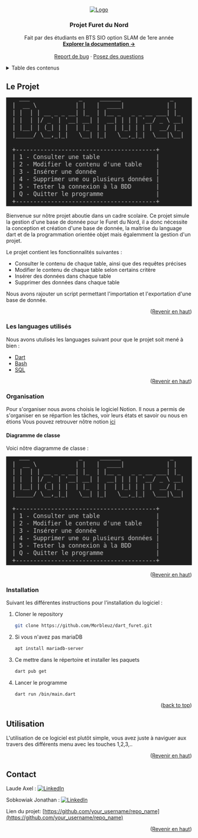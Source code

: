 <div id="top"></div>
<!--
*** Thanks for checking out the Best-README-Template. If you have a suggestion
*** that would make this better, please fork the repo and create a pull request
*** or simply open an issue with the tag "enhancement".
*** Don't forget to give the project a star!
*** Thanks again! Now go create something AMAZING! :D
-->



<!-- PROJECT SHIELDS -->
<!--
*** I'm using markdown "reference style" links for readability.
*** Reference links are enclosed in brackets [ ] instead of parentheses ( ).
*** See the bottom of this document for the declaration of the reference variables
*** for contributors-url, forks-url, etc. This is an optional, concise syntax you may use.
*** https://www.markdownguide.org/basic-syntax/#reference-style-links
-->

<!-- PROJECT LOGO -->
<br />
<div align="center">
  <a href="https://github.com/othneildrew/Best-README-Template">
    <img src="https://upload.wikimedia.org/wikipedia/fr/archive/9/90/20141104143106%21FuretDuNord.png" alt="Logo" width="80" height="80">
  </a>

  <h3 align="center">Projet Furet du Nord</h3>

  <p align="center">
    Fait par des étudiants en BTS SIO option SLAM de 1ere année
    <br />
    <a href="https://github.com/Morbleuz/dart_furet/blob/main/README.md"><strong>Explorer la documentation -></strong></a>
    <br />
    <br />
    <a href="https://github.com/Morbleuz/dart_furet/issues">Report de bug</a>
    ·
    <a href="https://github.com/Morbleuz/dart_furet/issues">Posez des questions</a>
  </p>
</div>



<!-- TABLE OF CONTENTS -->
<details>
  <summary>Table des contenus</summary>
  <ol>
    <li>
      <a href="#le-projet">Le projet</a>
      <ul>
        <li><a href="#les-languages-utilisés">Les languages utilisés</a></li>
        <li><a href="#les-languages-utilisés">Le diagramme de classe</a></li>
        <li><a href="#organisation">Organisation</a></li>
      </ul>
    </li>
    <li><a href="#utilisation">Utilisation</a></li>
    <li><a href="#contact">Contact</a></li>
  </ol>
</details>



<!-- ABOUT THE PROJECT -->
## Le Projet

[![Product Name Screen Shot][product-screenshot]](https://example.com)

Bienvenue sur nôtre projet aboutie dans un cadre scolaire. Ce projet simule la gestion d'une base de donnée pour le Furet du Nord, il a donc nécessite la conception et création d'une base de donnée, la maitrise du language dart et de la programmation orientée objet mais égalemment la gestion d'un projet.

Le projet contient les fonctionnalités suivantes :
* Consulter le contenu de chaque table, ainsi que des requêtes précises
* Modifier le contenu de chaque table selon certains critère
* Insérer des données dans chaque table
* Supprimer des données dans chaque table

Nous avons rajouter un script permettant l'importation et l'exportation d'une base de donnée.

<p align="right">(<a href="#top">Revenir en haut</a>)</p>

### Les languages utilisés

Nous avons utulisés les languages suivant pour que le projet soit mené à bien :

* [Dart](https://dart.dev/)
* [Bash](https://doc.ubuntu-fr.org/bash)
* [SQL](https://sql.sh/plan)

<p align="right">(<a href="#top">Revenir en haut</a>)</p>

### Organisation

Pour s'organiser nous avons choisis le logiciel Notion.
Il nous a permis de s'organiser en se répartion les tâches, voir leurs états et savoir ou nous en étions
Vous pouvez retrouver nôtre notion <a href="https://salty-peripheral-b45.notion.site/d4315c2d750248569048b9ae80dba48e?v=aecc58c0dccc46afbde2c338e2f9f842">ici</a>

#### Diagramme de classe

Voici nôtre diagramme de classe :

[![Product Name Screen Shot][product-screenshot]](https://example.com)

<p align="right">(<a href="#top">Revenir en haut</a>)</p>

### Installation

Suivant les différentes instructions pour l'installation du logiciel :

1. Cloner le repository
   ```sh
   git clone https://github.com/Morbleuz/dart_furet.git
   ```
2. Si vous n'avez pas mariaDB
   ```sh
   apt install mariadb-server
   ```
3. Ce mettre dans le répertoire et installer les paquets
   ```sh
   dart pub get
   ```
4. Lancer le programme
   ```sh
   dart run /bin/main.dart
   ```
<p align="right">(<a href="#top">back to top</a>)</p>



<!-- USAGE EXAMPLES -->
## Utilisation

L'utilisation de ce logiciel est plutôt simple, vous avez juste à naviguer aux travers des différents menu avec les touches 1,2,3,..  
<p align="right">(<a href="#top">Revenir en haut</a>)</p>


<!-- CONTACT -->
## Contact


Laude Axel : [![LinkedIn][linkedin-shield]][linkedin-url] 

Sobkowiak Jonathan : [![LinkedIn][linkedin-shield]][linkedin-url]

Lien du projet: [https://github.com/your_username/repo_name](https://github.com/your_username/repo_name)

<p align="right">(<a href="#top">Revenir en haut</a>)</p>


<!-- MARKDOWN LINKS & IMAGES -->
<!-- https://www.markdownguide.org/basic-syntax/#reference-style-links -->
[contributors-shield]: https://img.shields.io/github/contributors/othneildrew/Best-README-Template.svg?style=for-the-badge
[contributors-url]: https://github.com/othneildrew/Best-README-Template/graphs/contributors
[forks-shield]: https://img.shields.io/github/forks/othneildrew/Best-README-Template.svg?style=for-the-badge
[forks-url]: https://github.com/othneildrew/Best-README-Template/network/members
[stars-shield]: https://img.shields.io/github/stars/othneildrew/Best-README-Template.svg?style=for-the-badge
[stars-url]: https://github.com/othneildrew/Best-README-Template/stargazers
[issues-shield]: https://img.shields.io/github/issues/othneildrew/Best-README-Template.svg?style=for-the-badge
[issues-url]: https://github.com/othneildrew/Best-README-Template/issues
[license-shield]: https://img.shields.io/github/license/othneildrew/Best-README-Template.svg?style=for-the-badge
[license-url]: https://github.com/othneildrew/Best-README-Template/blob/master/LICENSE.txt
[linkedin-shield]: https://img.shields.io/badge/-LinkedIn-black.svg?style=for-the-badge&logo=linkedin&colorB=555
[linkedin-url]: https://linkedin.com/in/othneildrew
[product-screenshot]: terminal.png
[diagramme]: terminal.png
